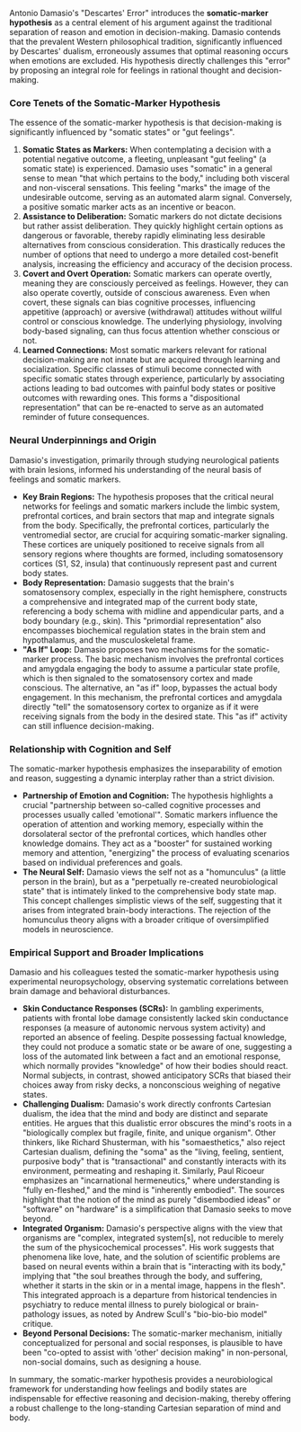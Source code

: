 Antonio Damasio's "Descartes' Error" introduces the **somatic-marker hypothesis** as a central element of his argument against the traditional separation of reason and emotion in decision-making. Damasio contends that the prevalent Western philosophical tradition, significantly influenced by Descartes' dualism, erroneously assumes that optimal reasoning occurs when emotions are excluded. His hypothesis directly challenges this "error" by proposing an integral role for feelings in rational thought and decision-making.

### Core Tenets of the Somatic-Marker Hypothesis

The essence of the somatic-marker hypothesis is that decision-making is significantly influenced by "somatic states" or "gut feelings".

1. **Somatic States as Markers:** When contemplating a decision with a potential negative outcome, a fleeting, unpleasant "gut feeling" (a somatic state) is experienced. Damasio uses "somatic" in a general sense to mean "that which pertains to the body," including both visceral and non-visceral sensations. This feeling "marks" the image of the undesirable outcome, serving as an automated alarm signal. Conversely, a positive somatic marker acts as an incentive or beacon.
2. **Assistance to Deliberation:** Somatic markers do not dictate decisions but rather assist deliberation. They quickly highlight certain options as dangerous or favorable, thereby rapidly eliminating less desirable alternatives from conscious consideration. This drastically reduces the number of options that need to undergo a more detailed cost-benefit analysis, increasing the efficiency and accuracy of the decision process.
3. **Covert and Overt Operation:** Somatic markers can operate overtly, meaning they are consciously perceived as feelings. However, they can also operate covertly, outside of conscious awareness. Even when covert, these signals can bias cognitive processes, influencing appetitive (approach) or aversive (withdrawal) attitudes without willful control or conscious knowledge. The underlying physiology, involving body-based signaling, can thus focus attention whether conscious or not.
4. **Learned Connections:** Most somatic markers relevant for rational decision-making are not innate but are acquired through learning and socialization. Specific classes of stimuli become connected with specific somatic states through experience, particularly by associating actions leading to bad outcomes with painful body states or positive outcomes with rewarding ones. This forms a "dispositional representation" that can be re-enacted to serve as an automated reminder of future consequences.

### Neural Underpinnings and Origin

Damasio's investigation, primarily through studying neurological patients with brain lesions, informed his understanding of the neural basis of feelings and somatic markers.

- **Key Brain Regions:** The hypothesis proposes that the critical neural networks for feelings and somatic markers include the limbic system, prefrontal cortices, and brain sectors that map and integrate signals from the body. Specifically, the prefrontal cortices, particularly the ventromedial sector, are crucial for acquiring somatic-marker signaling. These cortices are uniquely positioned to receive signals from all sensory regions where thoughts are formed, including somatosensory cortices (S1, S2, insula) that continuously represent past and current body states.
- **Body Representation:** Damasio suggests that the brain's somatosensory complex, especially in the right hemisphere, constructs a comprehensive and integrated map of the current body state, referencing a body schema with midline and appendicular parts, and a body boundary (e.g., skin). This "primordial representation" also encompasses biochemical regulation states in the brain stem and hypothalamus, and the musculoskeletal frame.
- **"As If" Loop:** Damasio proposes two mechanisms for the somatic-marker process. The basic mechanism involves the prefrontal cortices and amygdala engaging the body to assume a particular state profile, which is then signaled to the somatosensory cortex and made conscious. The alternative, an "as if" loop, bypasses the actual body engagement. In this mechanism, the prefrontal cortices and amygdala directly "tell" the somatosensory cortex to organize as if it were receiving signals from the body in the desired state. This "as if" activity can still influence decision-making.

### Relationship with Cognition and Self

The somatic-marker hypothesis emphasizes the inseparability of emotion and reason, suggesting a dynamic interplay rather than a strict division.

- **Partnership of Emotion and Cognition:** The hypothesis highlights a crucial "partnership between so-called cognitive processes and processes usually called 'emotional'". Somatic markers influence the operation of attention and working memory, especially within the dorsolateral sector of the prefrontal cortices, which handles other knowledge domains. They act as a "booster" for sustained working memory and attention, "energizing" the process of evaluating scenarios based on individual preferences and goals.
- **The Neural Self:** Damasio views the self not as a "homunculus" (a little person in the brain), but as a "perpetually re-created neurobiological state" that is intimately linked to the comprehensive body state map. This concept challenges simplistic views of the self, suggesting that it arises from integrated brain-body interactions. The rejection of the homunculus theory aligns with a broader critique of oversimplified models in neuroscience.

### Empirical Support and Broader Implications

Damasio and his colleagues tested the somatic-marker hypothesis using experimental neuropsychology, observing systematic correlations between brain damage and behavioral disturbances.

- **Skin Conductance Responses (SCRs):** In gambling experiments, patients with frontal lobe damage consistently lacked skin conductance responses (a measure of autonomic nervous system activity) and reported an absence of feeling. Despite possessing factual knowledge, they could not produce a somatic state or be aware of one, suggesting a loss of the automated link between a fact and an emotional response, which normally provides "knowledge" of how their bodies should react. Normal subjects, in contrast, showed anticipatory SCRs that biased their choices away from risky decks, a nonconscious weighing of negative states.
- **Challenging Dualism:** Damasio's work directly confronts Cartesian dualism, the idea that the mind and body are distinct and separate entities. He argues that this dualistic error obscures the mind's roots in a "biologically complex but fragile, finite, and unique organism". Other thinkers, like Richard Shusterman, with his "somaesthetics," also reject Cartesian dualism, defining the "soma" as the "living, feeling, sentient, purposive body" that is "transactional" and constantly interacts with its environment, permeating and reshaping it. Similarly, Paul Ricoeur emphasizes an "incarnational hermeneutics," where understanding is "fully en-fleshed," and the mind is "inherently embodied". The sources highlight that the notion of the mind as purely "disembodied ideas" or "software" on "hardware" is a simplification that Damasio seeks to move beyond.
- **Integrated Organism:** Damasio's perspective aligns with the view that organisms are "complex, integrated system[s], not reducible to merely the sum of the physicochemical processes". His work suggests that phenomena like love, hate, and the solution of scientific problems are based on neural events within a brain that is "interacting with its body," implying that "the soul breathes through the body, and suffering, whether it starts in the skin or in a mental image, happens in the flesh". This integrated approach is a departure from historical tendencies in psychiatry to reduce mental illness to purely biological or brain-pathology issues, as noted by Andrew Scull's "bio-bio-bio model" critique.
- **Beyond Personal Decisions:** The somatic-marker mechanism, initially conceptualized for personal and social responses, is plausible to have been "co-opted to assist with 'other' decision making" in non-personal, non-social domains, such as designing a house.

In summary, the somatic-marker hypothesis provides a neurobiological framework for understanding how feelings and bodily states are indispensable for effective reasoning and decision-making, thereby offering a robust challenge to the long-standing Cartesian separation of mind and body.